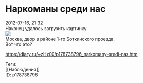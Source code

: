 Наркоманы среди нас
====================

   
 2012-07-16, 21:32   
  Наконец удалось загрузить картинку.   
   [![](http://s017.radikal.ru/i435/1207/de/f56ee9489e66t.jpg)](http://radikal.ru/F/s017.radikal.ru/i435/1207/de/f56ee9489e66.jpg)     
 Москва, двор в районе 1-го Боткинского проезда.   
 Вот что это?   
    
 <https://diary.ru/~zHz00/p178738796_narkomany-sredi-nas.htm>   
   
 Теги:   
 [[Наблюдения]]   
 ID: p178738796